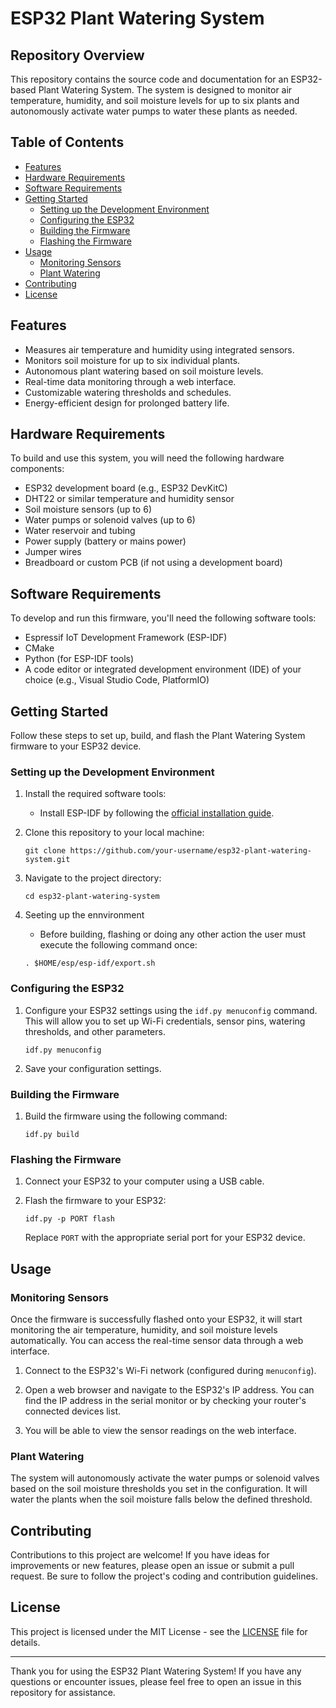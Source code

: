 # ESP32 Plant Watering System

## Repository Overview

This repository contains the source code and documentation for an ESP32-based Plant Watering System. The system is designed to monitor air temperature, humidity, and soil moisture levels for up to six plants and autonomously activate water pumps to water these plants as needed.

## Table of Contents

- [Features](#features)
- [Hardware Requirements](#hardware-requirements)
- [Software Requirements](#software-requirements)
- [Getting Started](#getting-started)
  - [Setting up the Development Environment](#setting-up-the-development-environment)
  - [Configuring the ESP32](#configuring-the-esp32)
  - [Building the Firmware](#building-the-firmware)
  - [Flashing the Firmware](#flashing-the-firmware)
- [Usage](#usage)
  - [Monitoring Sensors](#monitoring-sensors)
  - [Plant Watering](#plant-watering)
- [Contributing](#contributing)
- [License](#license)

## Features

- Measures air temperature and humidity using integrated sensors.
- Monitors soil moisture for up to six individual plants.
- Autonomous plant watering based on soil moisture levels.
- Real-time data monitoring through a web interface.
- Customizable watering thresholds and schedules.
- Energy-efficient design for prolonged battery life.

## Hardware Requirements

To build and use this system, you will need the following hardware components:

- ESP32 development board (e.g., ESP32 DevKitC)
- DHT22 or similar temperature and humidity sensor
- Soil moisture sensors (up to 6)
- Water pumps or solenoid valves (up to 6)
- Water reservoir and tubing
- Power supply (battery or mains power)
- Jumper wires
- Breadboard or custom PCB (if not using a development board)

## Software Requirements

To develop and run this firmware, you'll need the following software tools:

- Espressif IoT Development Framework (ESP-IDF)
- CMake
- Python (for ESP-IDF tools)
- A code editor or integrated development environment (IDE) of your choice (e.g., Visual Studio Code, PlatformIO)

## Getting Started

Follow these steps to set up, build, and flash the Plant Watering System firmware to your ESP32 device.

### Setting up the Development Environment

1. Install the required software tools:
   - Install ESP-IDF by following the [official installation guide](https://docs.espressif.com/projects/esp-idf/en/latest/esp32/get-started/index.html).

2. Clone this repository to your local machine:

   ```shell
   git clone https://github.com/your-username/esp32-plant-watering-system.git
   ```

3. Navigate to the project directory:

   ```shell
   cd esp32-plant-watering-system
   ```
4. Seeting up the ennvironment
   -  Before building, flashing or doing any other action the user must execute the following command once:
   ```shell
   . $HOME/esp/esp-idf/export.sh
   ```

### Configuring the ESP32

1. Configure your ESP32 settings using the `idf.py menuconfig` command. This will allow you to set up Wi-Fi credentials, sensor pins, watering thresholds, and other parameters.

   ```shell
   idf.py menuconfig
   ```

2. Save your configuration settings.

### Building the Firmware

1. Build the firmware using the following command:

   ```shell
   idf.py build
   ```

### Flashing the Firmware

1. Connect your ESP32 to your computer using a USB cable.

2. Flash the firmware to your ESP32:

   ```shell
   idf.py -p PORT flash
   ```

   Replace `PORT` with the appropriate serial port for your ESP32 device.

## Usage

### Monitoring Sensors

Once the firmware is successfully flashed onto your ESP32, it will start monitoring the air temperature, humidity, and soil moisture levels automatically. You can access the real-time sensor data through a web interface.

1. Connect to the ESP32's Wi-Fi network (configured during `menuconfig`).

2. Open a web browser and navigate to the ESP32's IP address. You can find the IP address in the serial monitor or by checking your router's connected devices list.

3. You will be able to view the sensor readings on the web interface.

### Plant Watering

The system will autonomously activate the water pumps or solenoid valves based on the soil moisture thresholds you set in the configuration. It will water the plants when the soil moisture falls below the defined threshold.

## Contributing

Contributions to this project are welcome! If you have ideas for improvements or new features, please open an issue or submit a pull request. Be sure to follow the project's coding and contribution guidelines.

## License

This project is licensed under the MIT License - see the [LICENSE](LICENSE) file for details.

---

Thank you for using the ESP32 Plant Watering System! If you have any questions or encounter issues, please feel free to open an issue in this repository for assistance.

